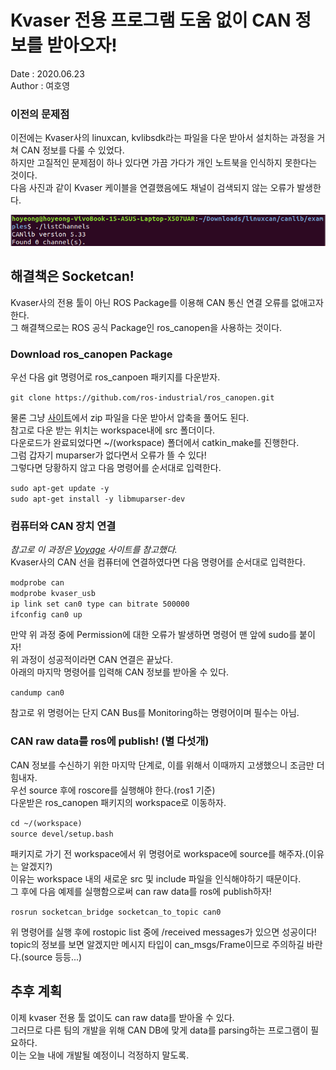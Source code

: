 # Kvaser 전용 프로그램 도움 없이 CAN 정보를 받아오자!
Date : 2020.06.23    
Author : 여호영

### 이전의 문제점
이전에는 Kvaser사의 linuxcan, kvlibsdk라는 파일을 다운 받아서 설치하는 과정을 거쳐 CAN 정보를 다룰 수 있었다.    
하지만 고질적인 문제점이 하나 있다면 가끔 가다가 개인 노트북을 인식하지 못한다는 것이다.    
다음 사진과 같이 Kvaser 케이블을 연결했음에도 채널이 검색되지 않는 오류가 발생한다.    


![사진](run_example.png)    

## 해결책은 Socketcan!
Kvaser사의 전용 툴이 아닌 ROS Package를 이용해 CAN 통신 연결 오류를 없애고자 한다.    
그 해결책으로는 ROS 공식 Package인 ros_canopen을 사용하는 것이다.     

### Download ros_canopen Package
우선 다음 git 명령어로 ros_canpoen 패키지를 다운받자.    


```git clone https://github.com/ros-industrial/ros_canopen.git```    


물론 그냥 [사이트](https://github.com/ros-industrial/ros_canopen)에서 zip 파일을 다운 받아서 압축을 풀어도 된다.     
참고로 다운 받는 위치는 workspace내에 src 폴더이다.    
다운로드가 완료되었다면 ~/(workspace) 폴더에서 catkin_make를 진행한다.    
그럼 갑자기 muparser가 없다면서 오류가 뜰 수 있다!    
그렇다면 당황하지 않고 다음 명령어를 순서대로 입력한다.    


```sudo apt-get update -y```    
```sudo apt-get install -y libmuparser-dev```     

### 컴퓨터와 CAN 장치 연결
*참고로 이 과정은 [Voyage](https://news.voyage.auto/an-introduction-to-the-can-bus-how-to-programmatically-control-a-car-f1b18be4f377) 사이트를 참고했다.*    
Kvaser사의 CAN 선을 컴퓨터에 연결하였다면 다음 명령어를 순서대로 입력한다.    


```modprobe can```    
```modprobe kvaser_usb```    
```ip link set can0 type can bitrate 500000```    
```ifconfig can0 up```    


만약 위 과정 중에 Permission에 대한 오류가 발생하면 명령어 맨 앞에 sudo를 붙이자!    
위 과정이 성공적이라면 CAN 연결은 끝났다.    
아래의 마지막 명령어를 입력해 CAN 정보를 받아올 수 있다.    


```candump can0```    


참고로 위 명령어는 단지 CAN Bus를 Monitoring하는 명령어이며 필수는 아님.    

### CAN raw data를 ros에 publish! (별 다섯개)
CAN 정보를 수신하기 위한 마지막 단계로, 이를 위해서 이때까지 고생했으니 조금만 더 힘내자.    
우선 source 후에 roscore를 실행해야 한다.(ros1 기준)    
다운받은 ros_canopen 패키지의 workspace로 이동하자.    


```cd ~/(workspace)```    
```source devel/setup.bash```    


패키지로 가기 전 workspace에서 위 명령어로 workspace에 source를 해주자.(이유는 알겠지?)    
이유는 workspace 내의 새로운 src 및 include 파일을 인식해야하기 때문이다.    
그 후에 다음 예제를 실행함으로써 can raw data를 ros에 publish하자!    


```rosrun socketcan_bridge socketcan_to_topic can0```    


위 명령어를 실행 후에 rostopic list 중에 /received messages가 있으면 성공이다!    
topic의 정보를 보면 알겠지만 메시지 타입이 can_msgs/Frame이므로 주의하길 바란다.(source 등등...)    

## 추후 계획
이제 kvaser 전용 툴 없이도 can raw data를 받아올 수 있다.    
그러므로 다른 팀의 개발을 위해 CAN DB에 맞게 data를 parsing하는 프로그램이 필요하다.    
이는 오늘 내에 개발될 예정이니 걱정하지 말도록.    
